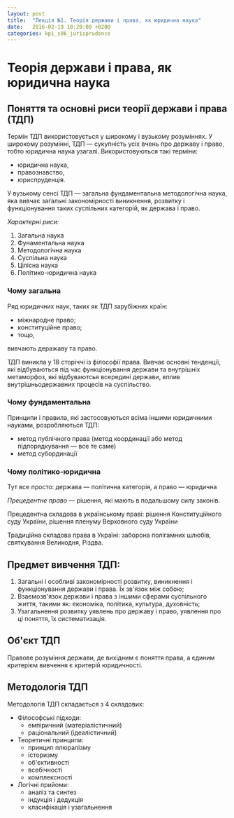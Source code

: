 ```yaml
---
layout: post
title:  "Лекція №1. Теорія держави і права, як юридична наука"
date:   2016-02-19 10:20:00 +0200
categories: kpi_s06_jurisprudence
---
```


# Теорія держави і права, як юридична наука

## Поняття та основні риси теорії держави і права (ТДП)

Термін ТДП використовується у широкому і вузькому розуміннях. У широкому розумінні, ТДП — сукупність усіх вчень про державу і право, тобто юридична наука узагалі. Використовуються такі терміни:

 - юридична наука,
 - правознавство,
 - юриспруденція.
 
У вузькому сенсі ТДП — загальна фундаментальна методологічна наука, яка вивчає загальні закономірності виникнення, розвитку і функціонування таких суспільних категорій, як держава і право.

 *Характерні риси:*

 1. Загальна наука
 2. Фунаментальна наука
 3. Методологічна наука
 4. Суспільна наука
 5. Цілісна наука
 6. Політико-юридична наука

### Чому загальна

Ряд юридичних наук, таких як ТДП зарубіжних країн:

- міжнародне право; 
- конституційне право;
- тощо,

вивчають деражаву та право. 

ТДП виникла у 18 сторіччі із філософії права. Вивчає основні тенденції, які відбуваються під час функціонування держави та внутрішніх метаморфоз, які відбуваютсья всередині держави, вплив внутрішньодержавних процесів на суспільство.

### Чому фундаментальна

Принципи і правила, які застосовуються всіма іншими юридичними науками, розробляються ТДП:

- метод публічного права (метод координації або метод підпорядкування — все те саме) 
- метод субординації

### Чому політико-юридична

Тут все просто: держава — політична категорія, а право — юридична

*Прецедентне право* — рішення, які мають в подальшому силу законів. 

Прецедентна складова в українському праві: рішення Конституційного суду України, рішення пленуму Верховного суду України

Традиційна складова права в Україні: заборона полігамних шлюбів, святкування Великодня, Різдва.

## Предмет вивчення ТДП:

1. Загальні і особливі закономірності розвитку, виникнення і функціонування держави і права. Їх зв'язок між собою;
2. Взаємозв'язок держави і права з іншими сферами суспільного життя, такими як: економіка, політика, культура, духовність;
3. Узагальнення розвитку уявлень про державу і право, уявлення про ці поняття, їх систематизація.

## Об'єкт ТДП

Правове розуміння держави, де вихідним є поняття права, а єдиним критерієм вивчення є критерій юридичності.

## Методологія ТДП

Методологія ТДП складається з 4 складових:

- Філософські підходи: 
  - емпіричний (матеріалістичний)
  - раціональний (ідеалістичний) 
- Теоретичні принципи: 
  - принцип плюралізму 
  - історизму 
  - об'єктивності 
  - всебічності 
  - комплексності
- Логічні прийоми: 
  - аналіз та синтез
  - індукція і дедукція
  - класифікація і узагальнення
